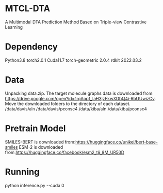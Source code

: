 # MTCL-DTA
A Multimodal DTA Prediction Method Based on Triple-view Contrastive Learning
# Dependency
Python3.8
torch2.0.1
Cuda11.7
torch-geometric 2.0.4
rdkit 2022.03.2

# Data
Unpacking data.zip.
The target molecule graphs data is downloaded from https://drive.google.com/open?id=1rqAopf_IaH3jzFkwXObQ4i-6bUUwizCv. Move the downloaded folders to the directory of each dataset.
/data/davis/aln
/data/davis/pconsc4
/data/kiba/aln
/data/kiba/pconsc4

# Pretrain Model
SMILES-BERT is downloaded from:https://huggingface.co/unikei/bert-base-smiles
ESM-2 is downloaded from:https://huggingface.co/facebook/esm2_t6_8M_UR50D

# Running
python inference.py --cuda 0

